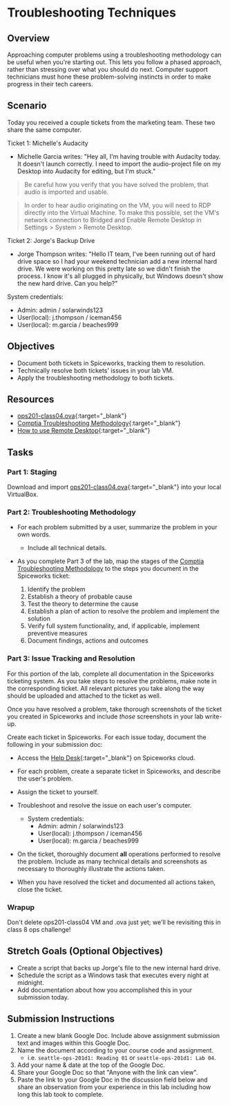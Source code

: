 # Troubleshooting Techniques

## Overview

Approaching computer problems using a troubleshooting methodology can be useful when you're starting out. This lets you follow a phased approach, rather than stressing over what you should do next. Computer support technicians must hone these problem-solving instincts in order to make progress in their tech careers.

## Scenario

Today you received a couple tickets from the marketing team. These two share the same computer.

Ticket 1: Michelle's Audacity

- Michelle Garcia writes: "Hey all, I'm having trouble with Audacity today. It doesn't launch correctly. I need to import the audio-project file on my Desktop into Audacity for editing, but I'm stuck."

> Be careful how you verify that you have solved the problem, that audio is imported and usable. 

> In order to hear audio originating on the VM, you will need to RDP directly into the Virtual Machine. To make this possible, set the VM's network connection to Bridged and Enable Remote Desktop in Settings > System > Remote Desktop.

Ticket 2: Jorge's Backup Drive

- Jorge Thompson writes: "Hello IT team, I've been running out of hard drive space so I had your weekend technician add a new internal hard drive. We were working on this pretty late so we didn't finish the process. I know it's all plugged in physically, but Windows doesn't show the new hard drive. Can you help?"

System credentials:

- Admin: admin / solarwinds123
- User(local): j.thompson / iceman456
- User(local): m.garcia / beaches999

## Objectives

- Document both tickets in Spiceworks, tracking them to resolution.
- Technically resolve both tickets' issues in your lab VM.
- Apply the troubleshooting methodology to both tickets.

## Resources

- [ops201-class04.ova](https://codefellows.github.io/ops-201-guide/curriculum/#course-schedule){:target="_blank"}
- [Comptia Troubleshooting Methodology](https://www.comptia.org/blog/troubleshooting-methodology){:target="_blank"}
- [How to use Remote Desktop](https://support.microsoft.com/en-us/windows/how-to-use-remote-desktop-5fe128d5-8fb1-7a23-3b8a-41e636865e8c){:target="_blank"}

## Tasks

### Part 1: Staging

Download and import [ops201-class04.ova](https://codefellows.github.io/ops-201-guide/curriculum/#course-schedule){:target="_blank"} into your local VirtualBox.

### Part 2: Troubleshooting Methodology

- For each problem submitted by a user, summarize the problem in your own words.
  - Include all technical details.


- As you complete Part 3 of the lab, map the stages of the [Comptia Troubleshooting Methodology](https://www.comptia.org/blog/troubleshooting-methodology) to the steps you document in the Spiceworks ticket:
  1. Identify the problem
  1. Establish a theory of probable cause
  1. Test the theory to determine the cause
  1. Establish a plan of action to resolve the problem and implement the solution
  1. Verify full system functionality, and, if applicable, implement preventive measures
  1. Document findings, actions and outcomes


### Part 3: Issue Tracking and Resolution

For this portion of the lab, complete all documentation in the Spiceworks ticketing system. As you take steps to resolve the problems, make note in the corresponding ticket. All relevant pictures you take along the way should be uploaded and attached to the ticket as well.

Once you have resolved a problem, take thorough screenshots of the ticket you created in Spiceworks and include *those* screenshots in your lab write-up.


Create each ticket in Spiceworks. For each issue today, document the following in your submission doc:

- Access the [Help Desk](https://on.spiceworks.com/tickets/open/3/activity){:target="_blank"} on Spiceworks cloud.

- For each problem, create a separate ticket in Spiceworks, and describe the user's problem.

- Assign the ticket to yourself.

- Troubleshoot and resolve the issue on each user's computer.
  - System credentials:
    - Admin: admin / solarwinds123
    - User(local): j.thompson / iceman456
    - User(local): m.garcia / beaches999


- On the ticket, thoroughly document **all** operations performed to resolve the problem. Include as many technical details and screenshots as necessary to thoroughly illustrate the actions taken.

- When you have resolved the ticket and documented all actions taken, close the ticket.



### Wrapup

Don't delete ops201-class04 VM and .ova just yet; we'll be revisiting this in class 8 ops challenge!

## Stretch Goals (Optional Objectives)

- Create a script that backs up Jorge's file to the new internal hard drive.
- Schedule the script as a Windows task that executes every night at midnight.
- Add documentation about how you accomplished this in your submission today.

## Submission Instructions

1. Create a new blank Google Doc. Include above assignment submission text and images within this Google Doc.
1. Name the document according to your course code and assignment.
   - i.e. `seattle-ops-201d1: Reading 01` or `seattle-ops-201d1: Lab 04`.
1. Add your name & date at the top of the Google Doc.
1. Share your Google Doc so that "Anyone with the link can view".
1. Paste the link to your Google Doc in the discussion field below and share an observation from your experience in this lab including how long this lab took to complete.

